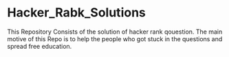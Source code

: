 # Hacker_Rabk_Solutions
This Repository Consists of the solution of hacker rank qouestion.
The main motive of this Repo is to help the people who got stuck in the questions and spread free education. 
